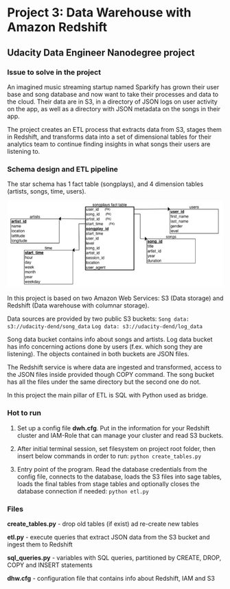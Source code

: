 Project 3: Data Warehouse with Amazon Redshift
===========================

Udacity Data Engineer Nanodegree project
----------------------------------------

### Issue to solve in the project

An imagined music streaming startup named Sparkify has grown their user base and song database and now want to take their processes and data to the cloud. Their data are in S3, in a directory of JSON logs on user activity on the app, as well as a directory with JSON metadata on the songs in their app.

The project creates an ETL process that extracts data from S3, stages them in Redshift, and transforms data into a set of dimensional tables for their analytics team to continue finding insights in what songs their users are listening to.

### Schema design and ETL pipeline

The star schema has 1 fact table (songplays), and 4 dimension tables (artists, songs,  time, users).

![](relationalschema.png)

In this project is based on two Amazon Web Services: S3 (Data storage) and Redshift (Data warehouse with columnar storage).

Data sources are provided by two public S3 buckets:
`Song data: s3://udacity-dend/song_data`
`Log data: s3://udacity-dend/log_data`

Song data bucket contains info about songs and artists. Log data bucket has info concerning actions done 
by users (f.ex. which song they are listening). The objects contained in both buckets are JSON files. 

The Redshift service is where data are ingested and transformed, access to the JSON files inside provided though COPY command. The song bucket has all the files under the same directory but the second one do not.

In this project the main pillar of ETL is SQL with Python used as bridge.

### Hot to run

1. Set up a config file **dwh.cfg**. Put in the information for your Redshift cluster and IAM-Role that can manage your cluster and read S3 buckets.

2. After initial terminal session, set filesystem on project root folder, then insert below commands in order to run: 
`python create_tables.py`

3. Entry point of the program. Read the database credentials from the config file, connects to the database, loads the S3 files into sage tables, loads the final tables from stage tables and optionally closes the database connection if needed:
`python etl.py`

### Files

**create_tables.py** - drop old tables (if exist) ad re-create new tables

**etl.py** - execute queries that extract JSON data from the S3 bucket and ingest them to Redshift

**sql_queries.py** - variables with SQL queries, partitioned by CREATE, DROP, COPY and INSERT statements

**dhw.cfg** - configuration file that contains info about Redshift, IAM and S3
